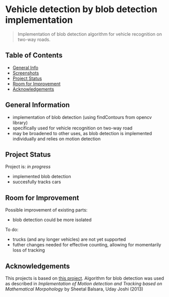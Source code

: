# Vehicle detection by blob detection implementation 
> Implementation of blob detection algorithm for vehicle recognition on two-way roads.

## Table of Contents
* [General Info](#general-information)
* [Screenshots](#screenshots)
* [Project Status](#project-status)
* [Room for Improvement](#room-for-improvement)
* [Acknowledgements](#acknowledgements)

## General Information
- implementation of blob detection (using findContours from opencv library)
- specifically used for vehicle recognition on two-way road
- may be broadened to other uses, as blob detection is implemented individually and relies on motion detection

## Project Status
Project is: _in progress_ 

- implemented blob detection
- succesfully tracks cars

## Room for Improvement
Possible improvement of existing parts:
- blob detection could be more isolated

To do:
- trucks (and any longer vehicles) are not yet supported
- futher changes needed for effective counting, allowing for momentarily loss of tracking

## Acknowledgements
This projects is based on [this project](https://github.com/ahmetozlu/vehicle_counting).
Algorithm for blob detection was used as described in _Implementation of Motion detection and Tracking based 
on Mathematical Morpohology_ by Sheetal Balsara, Uday Joshi (2013)